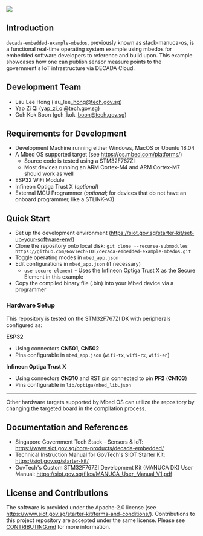 <a href="https://govtechsiot.github.io/decada-embedded-example-mbedos/"><img src="https://codedocs.xyz/doxygen/doxygen.svg"/></a>

## Introduction
`decada-embedded-example-mbedos`, previously known as stack-manuca-os, is a functional real-time operating system example using mbedos for embedded software developers to reference and build upon. This example showcases how one can publish sensor measure points to the government's IoT infrastructure via DECADA Cloud.



## Development Team

* Lau Lee Hong (lau\_lee\_hong@tech.gov.sg)
* Yap Zi Qi    (yap\_zi\_qi@tech.gov.sg)
* Goh Kok Boon (goh\_kok\_boon@tech.gov.sg)



## Requirements for Development
* Development Machine running either Windows, MacOS or Ubuntu 18.04
* A Mbed OS supported target (see https://os.mbed.com/platforms/)
  * Source code is tested using a STM32F767ZI
  * Most devices running an ARM Cortex-M4 and ARM Cortex-M7 should work as well
* ESP32 WiFi Module
* Infineon Optiga Trust X (*optional*)
* External MCU Programmer (*optional*; for devices that do not have an onboard programmer, like a STLINK-v3)



## Quick Start
 * Set up the development environment (https://siot.gov.sg/starter-kit/set-up-your-software-env/) 
 * Clone the repository onto local disk: 
    `git clone --recurse-submodules https://github.com/GovTechSIOT/decada-embedded-example-mbedos.git`
 * Toggle operating modes in `mbed_app.json`
 * Edit configurations in `mbed_app.json` (if necessary)
    * `use-secure-element` - Uses the Infineon Optiga Trust X as the Secure Element in this example
 * Copy the compiled binary file (.bin) into your Mbed device via a programmer



### Hardware Setup

This repository is tested on the STM32F767ZI DK with peripherals configured as:

**ESP32**

- Using connectors **CN501**, **CN502**
- Pins configurable in `mbed_app.json` (`wifi-tx`, `wifi-rx`, `wifi-en`)

**Infineon Optiga Trust X**

- Using connectors **CN310** and RST pin connected to pin **PF2** (**CN103**)
- Pins configurable in `lib/optiga/mbed_lib.json`

---

Other hardware targets supported by Mbed OS can utilize the repository by changing the targeted board in the compilation process.



## Documentation and References
* Singapore Government Tech Stack - Sensors & IoT: https://www.siot.gov.sg/core-products/decada-embedded/
* Technical Instruction Manual for GovTech's SIOT Starter Kit: https://siot.gov.sg/starter-kit/
* GovTech's Custom STM32F767ZI Development Kit (MANUCA DK) User Manual: https://siot.gov.sg/files/MANUCA_User_Manual_V1.pdf



## License and Contributions
The software is provided under the Apache-2.0 license (see https://www.siot.gov.sg/starter-kit/terms-and-conditions/). Contributions to this project repository are accepted under the same license. Please see [CONTRIBUTING.md](CONTRIBUTING.md) for more information. 
